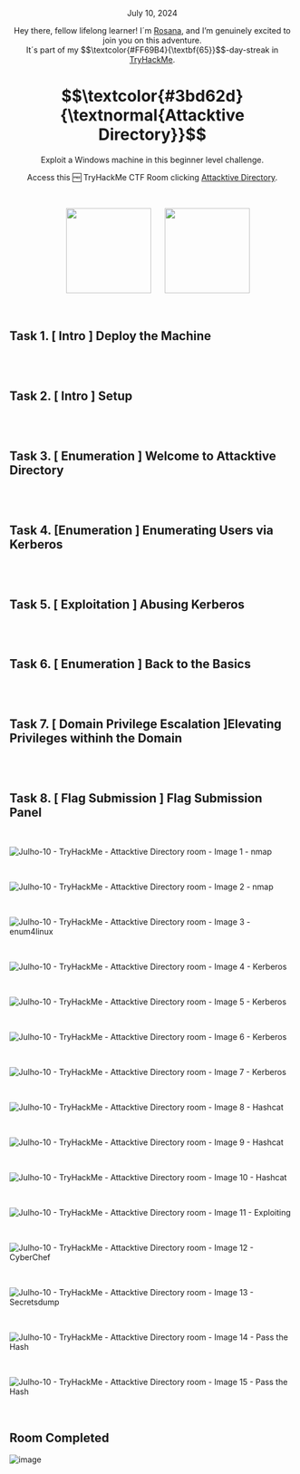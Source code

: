 <p align="center">July 10, 2024</p>
<p align="center">Hey there, fellow lifelong learner! I´m <a href="https://www.linkedin.com/in/rosanafssantos/">Rosana</a>, and I’m genuinely excited to join you on this adventure.<br>
It´s part of my $$\textcolor{#FF69B4}{\textbf{65}}$$-day-streak in  <a href="https://tryhackme.com/">TryHackMe</a>.</p>
 
<h1 align="center">
  $$\textcolor{#3bd62d}{\textnormal{Attacktive Directory}}$$
</h1>
<p align="center">Exploit a Windows machine in this beginner level challenge.</p>
<p align="center">Access this 🆓 TryHackMe CTF Room clicking <a href="https://tryhackme.com/r/room/attacktivedirectory">Attacktive Directory</a>.</p><br>
<p align="center">
  <img height="150px" hspace="20" src="https://github.com/user-attachments/assets/939dfd3d-1a3c-4fc1-8325-9b89d90dadb6">
  <img height="150px" src="https://github.com/user-attachments/assets/9ad4ab65-d29a-440e-9305-6729f59f036a">
</p>

<br>
<h2>Task 1. [ Intro ] Deploy the Machine</h2>
<br>


<br>
<h2>Task 2. [ Intro ] Setup</h2>
<br>

<br>
<h2>Task 3. [ Enumeration ] Welcome to Attacktive Directory</h2>
<br>

<br>
<h2>Task 4. [Enumeration ] Enumerating Users via Kerberos</h2>
<br>

<br>
<h2>Task 5. [ Exploitation ] Abusing Kerberos</h2>
<br>

<br>
<h2>Task 6. [ Enumeration ] Back to the Basics</h2>
<br>

<br>
<h2>Task 7. [ Domain Privilege Escalation ]Elevating Privileges withinh the Domain</h2>
<br>

<br>
<h2>Task 8. [ Flag Submission ] Flag Submission Panel</h2>
<br>







![Julho-10 - TryHackMe - Attacktive Directory room - Image 1 - nmap](https://github.com/user-attachments/assets/d72ecf3a-23db-4cda-8ec8-6edb65a4620d)

<br>


![Julho-10 - TryHackMe - Attacktive Directory room - Image 2 - nmap](https://github.com/user-attachments/assets/83c0d4bb-53ba-441d-b0c3-c8c19bcd7107)


<br>

![Julho-10 - TryHackMe - Attacktive Directory room - Image 3 - enum4linux](https://github.com/user-attachments/assets/3f9fbb38-fdcf-4b97-85ab-2d76dbc51486)

<br>


![Julho-10 - TryHackMe - Attacktive Directory room - Image 4 - Kerberos](https://github.com/user-attachments/assets/9e384e82-859d-43dd-99a8-9b1e41df72bd)


<br>

![Julho-10 - TryHackMe - Attacktive Directory room - Image 5 - Kerberos](https://github.com/user-attachments/assets/3d3b8429-f077-4656-bb2e-16331a552564)



<br>

![Julho-10 - TryHackMe - Attacktive Directory room - Image 6 - Kerberos](https://github.com/user-attachments/assets/7f8d5c17-a01f-482b-ab8f-add52aa0081b)

<br>


![Julho-10 - TryHackMe - Attacktive Directory room - Image 7 - Kerberos](https://github.com/user-attachments/assets/30525e79-27d7-4649-b51c-3a4f601e19bf)


<br>


![Julho-10 - TryHackMe - Attacktive Directory room - Image 8 - Hashcat](https://github.com/user-attachments/assets/d92dcae2-e455-4fcc-888b-f15af3efbf41)

<br>


![Julho-10 - TryHackMe - Attacktive Directory room - Image 9 - Hashcat](https://github.com/user-attachments/assets/03891ab5-48bf-4a5d-845b-e7f3432ae01d)

<br>

![Julho-10 - TryHackMe - Attacktive Directory room - Image 10 - Hashcat](https://github.com/user-attachments/assets/57ea8c61-1d92-4bcf-bd6e-c8b405d76647)


<br>

![Julho-10 - TryHackMe - Attacktive Directory room - Image 11 - Exploiting](https://github.com/user-attachments/assets/fe4e3191-9772-47b1-8b84-a51ccb820051)


<br>

![Julho-10 - TryHackMe - Attacktive Directory room - Image 12 - CyberChef](https://github.com/user-attachments/assets/3beb0568-3c34-47e7-9fc2-0f83fdf25b55)


<br>

![Julho-10 - TryHackMe - Attacktive Directory room - Image 13 - Secretsdump](https://github.com/user-attachments/assets/cd196e12-0a11-492a-8579-7159bea76a98)


<br>

![Julho-10 - TryHackMe - Attacktive Directory room - Image 14 - Pass the Hash](https://github.com/user-attachments/assets/1a037781-58dc-4be5-854f-bb107c536a32)

<br>


![Julho-10 - TryHackMe - Attacktive Directory room - Image 15 - Pass the Hash](https://github.com/user-attachments/assets/e705a424-0bfc-4139-9eb4-f7093c4324bc)


<br>

<h2>Room Completed</h2>

![image](https://github.com/user-attachments/assets/b9466f89-fbf8-4a98-bd40-e0be87bf30b1)
